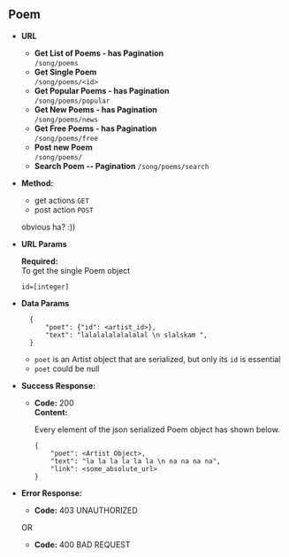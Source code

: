 **Poem**
----

* **URL**

    * **Get List of Poems - has Pagination** </br> `/song/poems`
    * **Get Single Poem** </br> `/song/poems/<id>`
    * **Get Popular Poems - has Pagination** </br> `/song/poems/popular`
    * **Get New Poems - has Pagination** </br> `/song/poems/news`
    * **Get Free Poems - has Pagination** </br> `/song/poems/free`
    * **Post new Poem** </br> `/song/poems/` 
    * **Search Poem -- Pagination** `/song/poems/search`

    
* **Method:**
  
     * get actions `GET`
     * post action `POST`
     
     obvious ha? :))
  
*  **URL Params**

   **Required:** </br>
   To get the single Poem object

   `id=[integer]`


* **Data Params**
    
        {
            "poet": {"id": <artist_id>},
            "text": "lalalalalalalalal \n slalskam ",
        }
    
  * `poet` is an Artist object that are serialized, but only its `id` is essential
  * `poet` could be null

    

* **Success Response:**
  
  * **Code:** 200 <br />
    **Content:** 
    
    Every element of the json serialized Poem object has shown below.
    
        {
            "poet": <Artist Object>,
            "text": "la la la la la la \n na na na na",
            "link": <some_absolute_url>
        }
    
* **Error Response:**

  * **Code:** 403 UNAUTHORIZED <br />

  OR

  * **Code:** 400 BAD REQUEST <br />